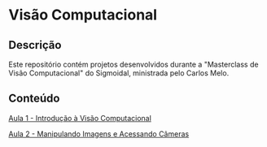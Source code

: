 # Visão Computacional

## Descrição

Este repositório contém projetos desenvolvidos durante a "Masterclass de Visão Computacional" do Sigmoidal, ministrada pelo Carlos Melo.

## Conteúdo

[Aula 1 - Introdução à Visão Computacional](https://github.com/lis-r-barreto/Computer-Vision/blob/main/Masterclass_CV_Aula_01.ipynb)

[Aula 2 - Manipulando Imagens e Acessando Câmeras](https://github.com/lis-r-barreto/Computer-Vision/blob/main/Masterclass_CV_Aula_02.ipynb)
